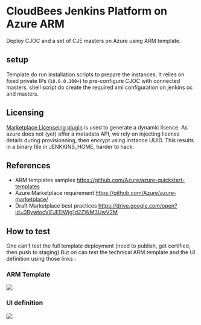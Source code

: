 # CloudBees Jenkins Platform on Azure ARM

Deploy CJOC and a set of CJE masters on Azure using ARM template.

## setup

Template do run installation scripts to prepare the instances.
It relies on fixed private IPs (`10.0.0.100+`) to pre-configure CJOC with connected masters.
shell script do create the required xml configuration on jenkins oc and masters.

## Licensing

[Marketplace Licenseing plugin](https://github.com/cloudbees/marketplace-licensing-plugin) is used
to generate a dynamic lisence. As azure does not (yet) offer a metadata API, we rely on
injecting license details during provisionning, then encrypt using instance UUID. This
results in a binary file in JENKKINS_HOME, harder to hack.

## References

* ARM templates samples https://github.com/Azure/azure-quickstart-templates
* Azure Marketplace requirement https://github.com/Azure/azure-marketplace/
* Draft Marketplace best practices https://drive.google.com/open?id=0BywtocVIFJEDWjg1d2ZWM3UwV2M

## How to test

One can't test the full template deployment (need to publish, get certified, then push to staging)
But on can test the technical ARM template and the UI definition using those links :

### ARM Template

<a href="https://portal.azure.com/#create/Microsoft.Template/uri/https%3A%2F%2Fraw.githubusercontent.com%2Fcloudbees%2Fazure-arm-template%2Fmaster%2FmainTemplate.json" target="_blank">
    <img src="http://azuredeploy.net/deploybutton.png"/>
</a>

### UI definition

<a href='https://portal.azure.com/#blade/Microsoft_Azure_Compute/CreateMultiVmWizardBlade/internal_bladeCallId/anything/internal_bladeCallerParams/{"initialData":{},"providerConfig":{"createUiDefinition":"https%3A%2F%2Fraw.githubusercontent.com%2Fcloudbees%2Fazure-arm-template%2Fmaster%2FcreateUiDefinition.json"}}' target="_blank">
    <img src="http://azuredeploy.net/deploybutton.png"/>
</a>
